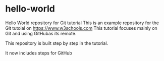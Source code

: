 # hello-world
Hello World repository for Git tutorial
This is an example repository for the Git tutoial on https://www.w3schools.com
This tutorial focuses mainly on Git and using GitHubas its remote.

This repository is built step by step in the tutorial.

It now includes steps for GitHub
